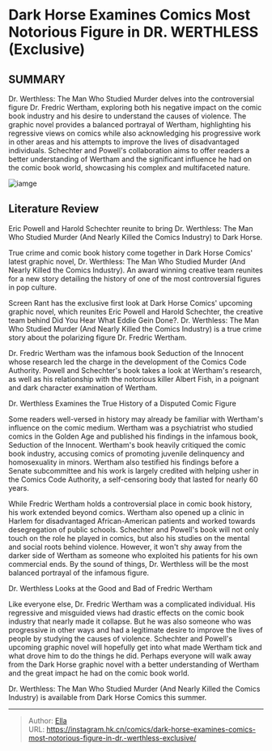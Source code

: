 # Dark Horse Examines Comics Most Notorious Figure in DR. WERTHLESS (Exclusive)


## SUMMARY 



  Dr. Werthless: The Man Who Studied Murder delves into the controversial figure Dr. Fredric Wertham, exploring both his negative impact on the comic book industry and his desire to understand the causes of violence.   The graphic novel provides a balanced portrayal of Wertham, highlighting his regressive views on comics while also acknowledging his progressive work in other areas and his attempts to improve the lives of disadvantaged individuals.   Schechter and Powell&#39;s collaboration aims to offer readers a better understanding of Wertham and the significant influence he had on the comic book world, showcasing his complex and multifaceted nature.  

![iamge](https://static1.srcdn.com/wordpress/wp-content/uploads/2024/01/dr-werthless-cover-dark-horse-featured.jpg)

## Literature Review

Eric Powell and Harold Schechter reunite to bring Dr. Werthless: The Man Who Studied Murder (And Nearly Killed the Comics Industry) to Dark Horse.




True crime and comic book history come together in Dark Horse Comics&#39; latest graphic novel, Dr. Werthless: The Man Who Studied Murder (And Nearly Killed the Comics Industry). An award winning creative team reunites for a new story detailing the history of one of the most controversial figures in pop culture.




Screen Rant has the exclusive first look at Dark Horse Comics&#39; upcoming graphic novel, which reunites Eric Powell and Harold Schechter, the creative team behind Did You Hear What Eddie Gein Done?. Dr. Werthless: The Man Who Studied Murder (And Nearly Killed the Comics Industry) is a true crime story about the polarizing figure Dr. Fredric Wertham.



          

Dr. Fredric Wertham was the infamous book Seduction of the Innocent whose research led the charge in the development of the Comics Code Authority. Powell and Schechter&#39;s book takes a look at Wertham&#39;s research, as well as his relationship with the notorious killer Albert Fish, in a poignant and dark character examination of Wertham.


 Dr. Werthless Examines the True History of a Disputed Comic Figure 


          




Some readers well-versed in history may already be familiar with Wertham&#39;s influence on the comic medium. Wertham was a psychiatrist who studied comics in the Golden Age and published his findings in the infamous book, Seduction of the Innocent. Wertham&#39;s book heavily critiqued the comic book industry, accusing comics of promoting juvenile delinquency and homosexuality in minors. Wertham also testified his findings before a Senate subcommittee and his work is largely credited with helping usher in the Comics Code Authority, a self-censoring body that lasted for nearly 60 years.

While Fredric Wertham holds a controversial place in comic book history, his work extended beyond comics. Wertham also opened up a clinic in Harlem for disadvantaged African-American patients and worked towards desegregation of public schools. Schechter and Powell&#39;s book will not only touch on the role he played in comics, but also his studies on the mental and social roots behind violence. However, it won&#39;t shy away from the darker side of Wertham as someone who exploited his patients for his own commercial ends. By the sound of things, Dr. Werthless will be the most balanced portrayal of the infamous figure.






 Dr. Werthless Looks at the Good and Bad of Fredric Wertham 
          

Like everyone else, Dr. Fredric Wertham was a complicated individual. His regressive and misguided views had drastic effects on the comic book industry that nearly made it collapse. But he was also someone who was progressive in other ways and had a legitimate desire to improve the lives of people by studying the causes of violence. Schechter and Powell&#39;s upcoming graphic novel will hopefully get into what made Wertham tick and what drove him to do the things he did. Perhaps everyone will walk away from the Dark Horse graphic novel with a better understanding of Wertham and the great impact he had on the comic book world.

Dr. Werthless: The Man Who Studied Murder (And Nearly Killed the Comics Industry) is available from Dark Horse Comics this summer.






---

> Author: [Ella](https://instagram.hk.cn/)  
> URL: https://instagram.hk.cn/comics/dark-horse-examines-comics-most-notorious-figure-in-dr.-werthless-exclusive/  

